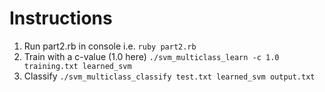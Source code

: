 # Instructions
1. Run part2.rb in console i.e. `ruby part2.rb`
2. Train with a c-value (1.0 here) `./svm_multiclass_learn -c 1.0 training.txt learned_svm`
3. Classify `./svm_multiclass_classify test.txt learned_svm output.txt`